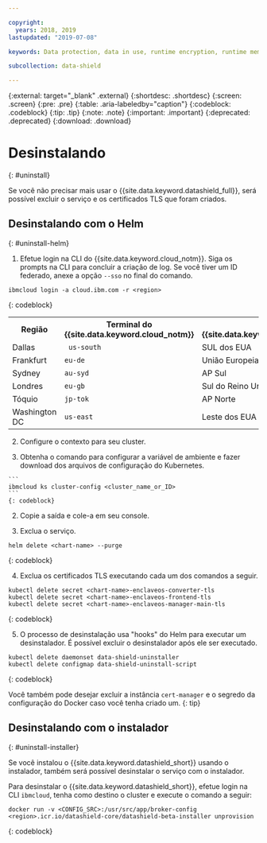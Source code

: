 ```yaml
---

copyright:
  years: 2018, 2019
lastupdated: "2019-07-08"

keywords: Data protection, data in use, runtime encryption, runtime memory encryption, encrypted memory, Intel SGX, software guard extensions, Fortanix runtime encryption

subcollection: data-shield

---
```


{:external: target="_blank" .external}
{:shortdesc: .shortdesc}
{:screen: .screen}
{:pre: .pre}
{:table: .aria-labeledby="caption"}
{:codeblock: .codeblock}
{:tip: .tip}
{:note: .note}
{:important: .important}
{:deprecated: .deprecated}
{:download: .download}

# Desinstalando
{: #uninstall}

Se você não precisar mais usar o {{site.data.keyword.datashield_full}}, será possível excluir o serviço e os certificados TLS que foram criados.


## Desinstalando com o Helm
{: #uninstall-helm}

1. Efetue login na CLI do {{site.data.keyword.cloud_notm}}. Siga os prompts na CLI para concluir a criação de log. Se você tiver um ID federado, anexe a opção `--sso` no final do comando.

  ```
  ibmcloud login -a cloud.ibm.com -r <region>
  ```
  {: codeblock}

  <table>
    <tr>
      <th>Região</th>
      <th>Terminal do {{site.data.keyword.cloud_notm}}</th>
      <th>Região do {{site.data.keyword.containershort_notm}}</th>
    </tr>
    <tr>
      <td>Dallas</td>
      <td><code> us-south </code></td>
      <td>SUL dos EUA</td>
    </tr>
    <tr>
      <td>Frankfurt</td>
      <td><code>eu-de</code></td>
      <td>União Europeia Central</td>
    </tr>
    <tr>
      <td>Sydney</td>
      <td><code>au-syd</code></td>
      <td>AP Sul</td>
    </tr>
    <tr>
      <td>Londres</td>
      <td><code>eu-gb</code></td>
      <td>Sul do Reino Unido</td>
    </tr>
    <tr>
      <td>Tóquio</td>
      <td><code>jp-tok</code></td>
      <td>AP Norte</td>
    </tr>
    <tr>
      <td>Washington DC</td>
      <td><code>us-east</code></td>
      <td>Leste dos EUA</td>
    </tr>
  </table>

2. Configure o contexto para seu cluster.

  1. Obtenha o comando para configurar a variável de ambiente e fazer download dos arquivos de configuração do Kubernetes.

    ```
    ibmcloud ks cluster-config <cluster_name_or_ID>
    ```
    {: codeblock}

  2. Copie a saída e cole-a em seu console.

3. Exclua o serviço.

  ```
  helm delete <chart-name> --purge
  ```
  {: codeblock}

4. Exclua os certificados TLS executando cada um dos comandos a seguir.

  ```
  kubectl delete secret <chart-name>-enclaveos-converter-tls
  kubectl delete secret <chart-name>-enclaveos-frontend-tls
  kubectl delete secret <chart-name>-enclaveos-manager-main-tls
  ```
  {: codeblock}

5. O processo de desinstalação usa "hooks" do Helm para executar um desinstalador. É possível excluir o desinstalador após ele ser executado.

  ```
  kubectl delete daemonset data-shield-uninstaller
  kubectl delete configmap data-shield-uninstall-script
  ```
  {: codeblock}

Você também pode desejar excluir a instância `cert-manager` e o segredo da configuração do Docker caso você tenha criado um.
{: tip}


## Desinstalando com o instalador
{: #uninstall-installer}

Se você instalou o {{site.data.keyword.datashield_short}} usando o instalador, também será possível desinstalar o serviço com o instalador.

Para desinstalar o {{site.data.keyword.datashield_short}}, efetue login na CLI `ibmcloud`, tenha como destino o cluster e execute o comando a seguir:

  ```
  docker run -v <CONFIG_SRC>:/usr/src/app/broker-config <region>.icr.io/datashield-core/datashield-beta-installer unprovision
  ```
  {: codeblock}

